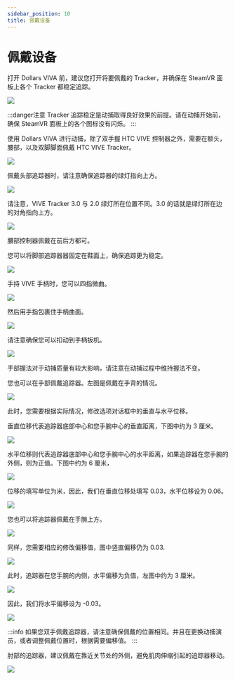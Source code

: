 ```yaml
---
sidebar_position: 10
title: 佩戴设备
---
```


# 佩戴设备

打开 Dollars VIVA 前，建议您打开将要佩戴的 Tracker，并确保在 SteamVR 面板上各个 Tracker 都稳定追踪。

![](../img/2023-11-02-19-42-26-939.mp4.jpg#center)

:::danger注意
Tracker 追踪稳定是动捕取得良好效果的前提。请在动捕开始前，确保 SteamVR 面板上的各个图标没有闪烁。
:::

使用 Dollars VIVA 进行动捕，除了双手握 HTC VIVE 控制器之外，需要在额头，腰部，以及双脚脚面佩戴 HTC VIVE Tracker。

![](../img/FkljWrLx3A0Ziey9xwbMXmGEXX8M.png#center)

佩戴头部追踪器时，请注意确保追踪器的绿灯指向上方。

![](../img/FgrS3TO83-n0tbFbzLjT7eFpNl0-.jpg#center)

请注意，VIVE Tracker 3.0 与 2.0 绿灯所在位置不同。3.0 的话就是绿灯所在边的对角指向上方。

![](../img/Fh8_CGkjtgeLAi78SJW600jm1E90.png#center)

腰部控制器佩戴在前后方都可。

您可以将脚部追踪器器固定在鞋面上，确保追踪更为稳定。

![](../img/FmDLmZ0G2He4vIPw6wYHFtkPXBkl.png#center)

手持 VIVE 手柄时，您可以四指微曲。

![](../img/FkvOtdy9CTzfLicZm-8aayDAsQaK.png#center)

然后用手指包裹住手柄曲面。

![](../img/Fsi1TUTwiufxtKITmnrcKlTePUHl.png#center)

请注意确保您可以扣动到手柄扳机。

![](../img/Fi9HKB4qS3vHtBQ88jAF46D7Lb7c.png#center)

手部握法对于动捕质量有较大影响，请注意在动捕过程中维持握法不变。

您也可以在手部佩戴追踪器。左图是佩戴在手背的情况。

![](../img/Fq3lZe6EYODEvfoA29OPS-gv7Bbe.jpg#center)

此时，您需要根据实际情况，修改选项对话框中的垂直与水平位移。
 
垂直位移代表追踪器底部中心和您手腕中心的垂直距离，下图中约为 3 厘米。

![](../img/2023_11_02_20_35_25-Frw7JTwnDZJ.png#center)

水平位移则代表追踪器底部中心和您手腕中心的水平距离，如果追踪器在您手腕的外侧，则为正值。下图中约为 6 厘米，

![](../img/2023_11_02_20_35_53-Fitox_m2OcqTgPxo3VjaaU.png#center)

位移的填写单位为米，因此，我们在垂直位移处填写 0.03，水平位移设为 0.06。

![](../img/2023_11_02_20_23_10-Dollars_VIVA.png#center)

您也可以将追踪器佩戴在手腕上方。

![](../img/FpOD6I8yQuXtlw_-_pEvo16fR7em.jpg#center)

同样，您需要相应的修改偏移值，图中竖直偏移仍为 0.03.

![](../img/2023_11_02_20_39_35-FmnMhm-L7UqIwM.png#center)

此时，追踪器在您手腕的内侧，水平偏移为负值，左图中约为 3 厘米。

![](../img/2023_11_02_20_39_59-FryyGWUkLZhqc1Ao_TPQ.png#center)

因此，我们将水平偏移设为 -0.03。

![](../img/2023_11_02_20_43_32-Dollars_VIVA.png#center)


:::info
如果您双手佩戴追踪器，请注意确保佩戴的位置相同。并且在更换动捕演员，或者调整佩戴位置时，根据需要偏移值。
:::

肘部的追踪器，建议佩戴在靠近关节处的外侧，避免肌肉伸缩引起的追踪器移动。

![](../img/Ft045U6qMKlZqgaaVcuB9KFST4BG.png#center)
